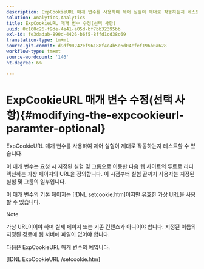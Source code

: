 ```yaml
---
description: ExpCookieURL 매개 변수를 사용하여 제어 실험이 제대로 작동하는지 테스트할 수 있습니다.
solution: Analytics,Analytics
title: ExpCookieURL 매개 변수 수정(선택 사항)
uuid: 0c160c26-f9de-4e41-a05d-bf7bb32395bb
exl-id: fe3dadab-890d-4426-b6f5-8ffd1cd38c69
translation-type: tm+mt
source-git-commit: d9df90242ef96188f4e4b5e6d04cfef196b0a628
workflow-type: tm+mt
source-wordcount: '146'
ht-degree: 6%

---
```


# ExpCookieURL 매개 변수 수정(선택 사항){#modifying-the-expcookieurl-paramter-optional}

ExpCookieURL 매개 변수를 사용하여 제어 실험이 제대로 작동하는지 테스트할 수 있습니다.

이 매개 변수는 요청 시 지정된 실험 및 그룹으로 이동한 다음 웹 사이트의 루트로 리디렉션하는 가상 페이지의 URL을 정의합니다. 이 시점부터 실험 끝까지 사용자는 지정된 실험 및 그룹의 일부입니다.

이 매개 변수의 기본 페이지는 [!DNL setcookie.htm]이지만 유효한 가상 URL을 사용할 수 있습니다.

>[!NOTE]
>
>가상 URL이어야 하며 실제 페이지 또는 기존 컨텐츠가 아니어야 합니다. 지정된 이름의 지정된 경로에 웹 서버에 파일이 없어야 합니다.

다음은 ExpCookieURL 매개 변수의 예입니다.

[!DNL ExpCookieURL /setcookie.htm]
